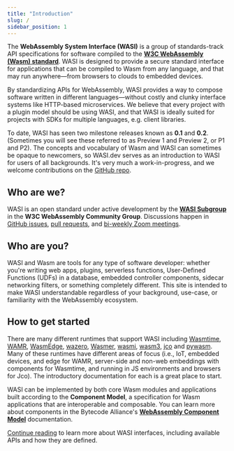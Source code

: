 ```yaml
---
title: "Introduction"
slug: /
sidebar_position: 1
---
```


The **WebAssembly System Interface (WASI)** is a group of standards-track API specifications for software compiled to the **[W3C WebAssembly (Wasm) standard](https://www.w3.org/TR/wasm-core-2/)**. WASI is designed to provide a secure standard interface for applications that can be compiled to Wasm from any language, and that may run anywhere&mdash;from browsers to clouds to embedded devices.

By standardizing APIs for WebAssembly, WASI provides a way to compose software written in different languages&mdash;without costly and clunky interface systems like HTTP-based microservices. We believe that every project with a plugin model should be using WASI, and that WASI is ideally suited for projects with SDKs for multiple languages, e.g. client libraries.

To date, WASI has seen two milestone releases known as **0.1** and **0.2**. (Sometimes you will see these referred to as Preview 1 and Preview 2, or P1 and P2). The concepts and vocabulary of Wasm and WASI can sometimes be opaque to newcomers, so WASI.dev serves as an introduction to WASI for users of all backgrounds. It's very much a work-in-progress, and we welcome contributions on the [GitHub repo](https://github.com/bytecodealliance/wasi.dev). 

## Who are we?

WASI is an open standard under active development by the [**WASI Subgroup**](https://github.com/WebAssembly/WASI/blob/main/Charter.md) in the **W3C WebAssembly Community Group**. Discussions happen in [GitHub issues](https://github.com/WebAssembly/WASI/issues), [pull requests](https://github.com/WebAssembly/WASI/pulls), and [bi-weekly Zoom meetings](https://github.com/WebAssembly/meetings/tree/main/wasi).

## Who are you?

WASI and Wasm are tools for any type of software developer: whether you're writing web apps, plugins, serverless functions, User-Defined Functions (UDFs) in a database, embedded controller components, sidecar networking filters, or something completely different. This site is intended to make WASI understandable regardless of your background, use-case, or familiarity with the WebAssembly ecosystem.

## How to get started

There are many different runtimes that support WASI including [Wasmtime](https://wasmtime.dev/), [WAMR](https://bytecodealliance.github.io/wamr.dev/), [WasmEdge](https://wasmedge.org/), [wazero](https://wazero.io/), [Wasmer](https://wasmer.io/), [wasmi](https://github.com/wasmi-labs/wasmi), [wasm3](https://github.com/wasm3/wasm3), [jco](https://github.com/bytecodealliance/jco) and [pywasm](https://github.com/mohanson/pywasm). Many of these runtimes have different areas of focus (i.e., IoT, embedded devices, and edge for WAMR, server-side and non-web embeddings with components for Wasmtime, and running in JS environments and browsers for Jco). The introductory documentation for each is a great place to start.

WASI can be implemented by both core Wasm modules and applications built according to the **Component Model**, a specification for Wasm applications that are interoperable and composable. You can learn more about components in the Bytecode Alliance's **[WebAssembly Component Model](https://component-model.bytecodealliance.org/)** documentation. 

[Continue reading](./interfaces.md) to learn more about WASI interfaces, including available APIs and how they are defined. 


